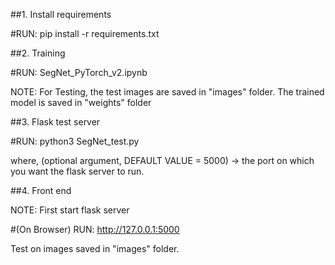 ##1. Install requirements

#RUN: pip install -r requirements.txt

##2. Training

#RUN: SegNet_PyTorch_v2.ipynb

NOTE: For Testing, the test images are saved in "images" folder. The trained model is saved in "weights" folder

##3. Flask test server

#RUN: python3 SegNet_test.py <PORT>

where, <PORT> (optional argument, DEFAULT VALUE = 5000) -> the port on which you want the flask server to run.

##4. Front end

NOTE: First start flask server

#(On Browser) RUN: http://127.0.0.1:5000

Test on images saved in "images" folder.
